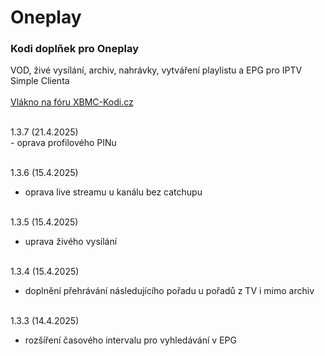 <h1>Oneplay</h1>
<p>
<h3>Kodi doplňek pro Oneplay</h3>
<p>
VOD, živé vysílání, archiv, nahrávky, vytváření playlistu a EPG pro IPTV Simple Clienta<br><br>
<a href="https://www.xbmc-kodi.cz/prispevek-oneplay">Vlákno na fóru XBMC-Kodi.cz</a><br><br>
</p>
<p>
1.3.7 (21.4.2025)<br>
- oprava profilového PINu<br><br>

1.3.6 (15.4.2025)<br>
- oprava live streamu u kanálu bez catchupu<br><br>

1.3.5 (15.4.2025)<br>
- uprava živého vysílání<br><br>

1.3.4 (15.4.2025)<br>
- doplnění přehrávání následujícího pořadu u pořadů z TV i mimo archiv<br><br>

1.3.3 (14.4.2025)<br>
- rozšíření časového intervalu pro vyhledávání v EPG<br><br>
</p>
